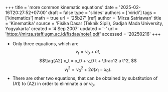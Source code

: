 +++
title = 'more common kinematic equations'
date = '2025-02-16T20:27:52+07:00'
draft = false
type = 'slides'
authors = ['viridi']
tags = ['kinematics']
math = true
url = '25b27'
[ref]
author = 'Mirza Satriawan'
title = 'Kinematika'
source = 'Fisika Dasar (Teknik Sipil), Gadjah Mada University, Yogyakarta'
created = '4 Sep 2007'
updated = '-'
url = 'https://mirza.staff.ugm.ac.id/fisdas/note1.pdf'
accessed = '20250216'
+++
<!--more-->

+ Only three equations, which are
$$\tag{A1}
v_t = v_0 + a t,
$$
$$\tag{A2}
x_t = x_0 + v_0 t + \tfrac12 a t^2,
$$
$$\tag{A3}
v_t^2 = v_0^2 + 2a(x_t - x_0).
$$
+ There are other two equations, that can be obtained by substitution of (A1) to (A2) in order to eliminate $a$ or $v_0$.
